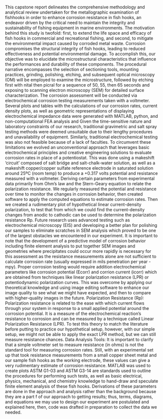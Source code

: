 This capstone report delineates the comprehensive methodology and analytical review undertaken for the metallographic examination of fishhooks in order to enhance corrosion resistance in fish hooks, an endeavor driven by the critical need to maintain the integrity and sustainability of fishing equipment in marine environments. The motivation behind this study is twofold: first, to extend the life space and efficacy of fish hooks in commercial and recreational fishing, and second, to mitigate the environmental impact caused by corroded metal waste. Corrosion compromises the structural integrity of fish hooks, leading to reduced effectiveness and potential environmental damage. To accomplish this, our objective was to elucidate the microstructural characteristics that influence the performances and durability of these components. The procedural narrative encompasses the selection of sectioning tools, mounting practices, grinding, polishing, etching, and subsequent optical microscopy (OM) will be employed to examine the microstructure, followed by etching first with nital then picral for a sequence of 50, 55, then 65 seconds and exposing to scanning electron microscopy (SEM) for detailed surface characterization. The corrosion assessment will be conducted via electrochemical corrosion testing measurements taken with a voltmeter. Several plots and tables with the calculations of our corrosion rates, current density plots, as well as geometric representations of displaying electrochemical impedance data were generated with MATLAB, python, and non-computational FEA analysis and  Given the time-sensitive nature and laboratory constraints of our research, traditional gravimetric and salt spray testing methods were deemed unsuitable due to their lengthy procedures and unavailability of equipment. Similarly, traditional electrochemical testing was also not feasible because of a lack of faculties. To circumvent these limitations we evolved an unconventional approach that leverages basic electrochemical principles and creative engineering solutions to evaluate corrosion rates in place of a potentiostat. This was done using a makeshift ‘circuit’ composed of salt bridge and salt-chalk-water solution, as well as a makeshift copper/copper sulfate reference electrode in saturated solution around 25ºC (room temp) to produce a +0.317 volts potential and resistance measured with a voltmeter. Deriving certain parameters from experimental data primarily from Ohm’s law and the Stern-Geary equation to relate the polarization resistance. We regularly measured the potential and resistance over time to monitor the changes in corrosion behavior, then created software to apply the computed equations to estimate corrosion rates. Then we created a rudimentary plot of hypothetical linear current-density polarization, to test that from which we could find the current-density changes from anodic to cathodic can be used to determine the polarization resistance Rp. Future research uses advanced testing such as electrochemical microscopy (EIS) and developing a better plan for polishing our samples to eliminate scratches in SEM analysis which proved to be one of the largest obstacles we encountered in our experiment. It is important to note that the development of a predictive model of corrosion behavior including finite element analysis to put together SEM images and geometries where precipitates could occur more rapidly is necessary for this assessment as the resistance measurements alone are not sufficient to calculate corrosion rate (usually expressed in mils penetration per year - mpy). Proper corrosion testing would require addition electrochemical parameters like corrosion potential (Ecorr) and corrion current (icorr) which are obtained from techniques like linear polarization resistance (LPR) or potentiodynamic polarization curves. This was overcome by applying our theoretical knowledge and using image editing software to enhance our image quality to see what we might have expected, and then to compare with higher-quality images in the future. 
Polarization Resistance (Rp): Polarization resistance is related to the ease with which current flows through your system in response to a small applied potential around the corrosion potential. It is a measure of the electrochemical reaction’s resistance to corrosion and can be measured by a technique called Linear Polarization Resistance (LPR). To test this theory to match the literature before putting to practice our hypothetical setup, however, with our simple setup, we might not be able to apply the exact LPR method, but we can still measure resistance chances. 
Data Analysis Tools: 
It is important to clarify that a simple voltmeter set to measure resistance (in ohms) is not the standard tool for measuring corrosion rates. Still, with an experimental set up that took resistance measurements from a small copper sheet metal and our sample fish hooks as the working electrode, these values can give a very rudimentary estimate of corrosion resistance. MATLAB was used to create plots ASTM G1-03 and ASTM G3-14 are standards used to outline the procedures for performing such tests, as well as basic electrical, physics, mechanical, and chemistry knowledge to hand-draw and speculate finite element analysis of these fish hooks. Derivations of these parameters are done in the approach and analysis rather than the background because they are a part f of our approach to getting results; thus, terms, diagrams, and equations we may use to design our experiment are postulated and explained here, then, code was drafted in preparation to collect the data we needed.

